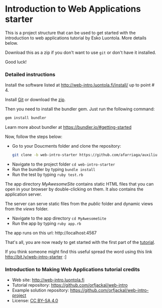 # Introduction to Web Applications starter

This is a project structure that can be used to get started with the introduction to web
applications tutorial by Esko Luontola. More details below.

Download this as a zip if you don't want to use `git` or don't have it installed.

Good luck!

### Detailed instructions

Install the software listed at http://web-intro.luontola.fi/install/ up to point # 4.

Install [Git](https://git-scm.com/downloads) or download the [zip](https://github.com/afarriaga/auxilium/archive/web-intro-starter.zip).

Then you need to install the bundler gem. Just run the following command:

```bash
gem install bundler
```

Learn more about bundler at https://bundler.io/#getting-started

Now, follow the steps below:

- Go to your Doucments folder and clone the repository:
    ```bash
    git clone -b web-intro-starter https://github.com/afarriaga/auxilium.git web-intro-starter
    ```
- Navigate to the project folder `cd web-intro-starter`
- Run the bundler by typing `bundle install`
- Run the test by typing `ruby test.rb`

The app directory _MyAwesomeSite_ contains static HTML files that you can open in your browser by double-clicking on them. It also contains the application server.

The server can serve static files from the _public_ folder and dynamic views from the _views_ folder.

- Navigate to the app directory `cd MyAwesomeSite`
- Run the app by typing `ruby app.rb`

The app runs on this url: http://localhost:4567

That's all, you are now ready to get started with the first part of the [tutorial](http://web-intro.luontola.fi/html/).

If you think someone might find this useful spread the word using this link http://bit.ly/web-intro-starter :]

### Introduction to Making Web Applications tutorial credits

* Web site: http://web-intro.luontola.fi
* Tutorial repository: https://github.com/orfjackal/web-intro
* Example solution repository: https://github.com/orfjackal/web-intro-project
* License: [CC BY-SA 4.0](http://creativecommons.org/licenses/by-sa/4.0/)
